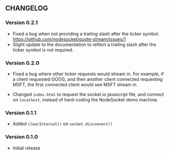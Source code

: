 ## CHANGELOG

### Version 0.2.1
- Fixed a bug when not providing a trailing slash after the ticker symbol. https://github.com/nodesocket/quote-stream/issues/1
- Slight update to the documentation to reflect a trailing slash after the ticker symbol is not required.

### Version 0.2.0
- Fixed a bug where other ticker requests would stream in. For example, if a client requested GOOG, and then another client connected requesting MSFT, the first connected client would see MSFT stream in.

- Changed `index.html` to request the socket.io javascript file, and connect on `localhost`, instead of hard-coding the NodeSocket demo machine.

### Version 0.1.1
- Added `clearInterval()` on `socket.disconnect()`

### Version 0.1.0
- Initial release